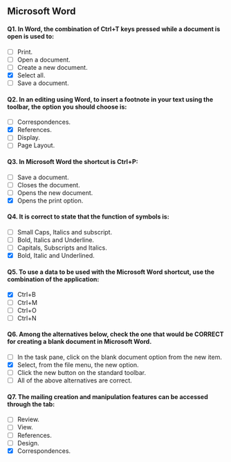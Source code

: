## Microsoft Word

#### Q1. In Word, the combination of Ctrl+T keys pressed while a document is open is used to:

- [ ] Print.
- [ ] Open a document.
- [ ] Create a new document.
- [x] Select all.
- [ ] Save a document.

#### Q2. In an editing using Word, to insert a footnote in your text using the toolbar, the option you should choose is:

- [ ] Correspondences.
- [x] References.
- [ ] Display.
- [ ] Page Layout.

#### Q3. In Microsoft Word the shortcut is Ctrl+P:

- [ ] Save a document.
- [ ] Closes the document.
- [ ] Opens the new document.
- [x] Opens the print option.

#### Q4. It is correct to state that the function of symbols is:

- [ ] Small Caps, Italics and subscript.
- [ ] Bold, Italics and Underline.
- [ ] Capitals, Subscripts and Italics.
- [x] Bold, Italic and Underlined.

#### Q5. To use a data to be used with the Місrоѕоft Wоrd shortcut, use the combination of the application:

- [x] Ctrl+B
- [ ] Ctrl+M
- [ ] Ctrl+O
- [ ] Ctrl+N

#### Q6. Among the alternatives below, check the one that would be CORRECT for creating a blank document in Microsoft Word.

- [ ] In the task pane, click on the blank document option from the new item.
- [x] Select, from the file menu, the new option.
- [ ] Click the new button on the standard toolbar.
- [ ] All of the above alternatives are correct.

#### Q7. The mailing creation and manipulation features can be accessed through the tab:

- [ ] Review.
- [ ] View.
- [ ] References.
- [ ] Design.
- [x] Correspondences.
